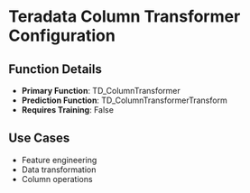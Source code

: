 # Teradata Column Transformer Configuration

## Function Details
- **Primary Function**: TD_ColumnTransformer
- **Prediction Function**: TD_ColumnTransformerTransform
- **Requires Training**: False

## Use Cases
- Feature engineering
- Data transformation
- Column operations
